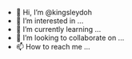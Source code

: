 - 👋 Hi, I’m @kingsleydoh
- 👀 I’m interested in ...
- 🌱 I’m currently learning ...
- 💞️ I’m looking to collaborate on ...
- 📫 How to reach me ...

<!---
kingsleydoh/kingsleydoh is a ✨ special ✨ repository because its `README.md` (this file) appears on your GitHub profile.
You can click the Preview link to take a look at your changes.
--->
